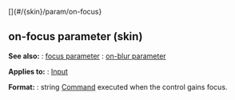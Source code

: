 []{#/{skin}/param/on-focus}
## on-focus parameter (skin)
**See also:**
:   [focus parameter](#/%7Bskin%7D/param/focus)
:   [on-blur parameter](#/%7Bskin%7D/param/on-blur)
<!-- -->
**Applies to:**
:   [Input](#/%7Bskin%7D/control/input)
<!-- -->
**Format:**
:   string
[Command](#/%7Bskin%7D/commands) executed when the control gains focus.